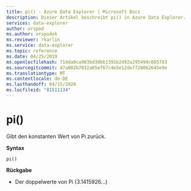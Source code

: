 ```yaml
---
title: pi() - Azure Data Explorer | Microsoft Docs
description: Dieser Artikel beschreibt pi() in Azure Data Explorer.
services: data-explorer
author: orspod
ms.author: orspodek
ms.reviewer: rkarlin
ms.service: data-explorer
ms.topic: reference
ms.date: 04/25/2019
ms.openlocfilehash: 714da0ca903bd38bb1391b2d92a295499c085783
ms.sourcegitcommit: 47a002b7032a05ef67c4e5e12de7720062645e9e
ms.translationtype: MT
ms.contentlocale: de-DE
ms.lasthandoff: 04/15/2020
ms.locfileid: "81511134"
---
```

# <a name="pi"></a>pi()

Gibt den konstanten Wert von Pi zurück.

**Syntax**

`pi()`

**Rückgabe**

* Der doppelwerte von Pi (3.1415926...)